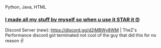 Python, Java, HTML

### [I made all my stuff by myself so when u use it STAR it 🙄](https://discord.gg/d2jMBWy8WM) 

Discord Server (new): https://discord.gg/d2jMBWy8WM | TheZ's Performance 
discord got terminated not cool of the guy that did this for no reason ✌


